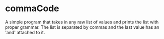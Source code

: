 # commaCode
A simple program that takes in any raw list of values and prints the list with proper grammar.
The list is separated by commas and the last value has an 'and' attached to it.
